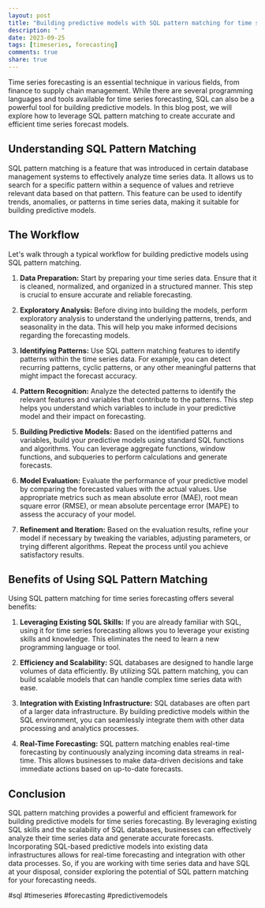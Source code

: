 ```yaml
---
layout: post
title: "Building predictive models with SQL pattern matching for time series forecasting"
description: " "
date: 2023-09-25
tags: [timeseries, forecasting]
comments: true
share: true
---
```


Time series forecasting is an essential technique in various fields, from finance to supply chain management. While there are several programming languages and tools available for time series forecasting, SQL can also be a powerful tool for building predictive models. In this blog post, we will explore how to leverage SQL pattern matching to create accurate and efficient time series forecast models.

## Understanding SQL Pattern Matching

SQL pattern matching is a feature that was introduced in certain database management systems to effectively analyze time series data. It allows us to search for a specific pattern within a sequence of values and retrieve relevant data based on that pattern. This feature can be used to identify trends, anomalies, or patterns in time series data, making it suitable for building predictive models.

## The Workflow

Let's walk through a typical workflow for building predictive models using SQL pattern matching.

1. **Data Preparation:** Start by preparing your time series data. Ensure that it is cleaned, normalized, and organized in a structured manner. This step is crucial to ensure accurate and reliable forecasting.

2. **Exploratory Analysis:** Before diving into building the models, perform exploratory analysis to understand the underlying patterns, trends, and seasonality in the data. This will help you make informed decisions regarding the forecasting models.

3. **Identifying Patterns:** Use SQL pattern matching features to identify patterns within the time series data. For example, you can detect recurring patterns, cyclic patterns, or any other meaningful patterns that might impact the forecast accuracy.

4. **Pattern Recognition:** Analyze the detected patterns to identify the relevant features and variables that contribute to the patterns. This step helps you understand which variables to include in your predictive model and their impact on forecasting.

5. **Building Predictive Models:** Based on the identified patterns and variables, build your predictive models using standard SQL functions and algorithms. You can leverage aggregate functions, window functions, and subqueries to perform calculations and generate forecasts.

6. **Model Evaluation:** Evaluate the performance of your predictive model by comparing the forecasted values with the actual values. Use appropriate metrics such as mean absolute error (MAE), root mean square error (RMSE), or mean absolute percentage error (MAPE) to assess the accuracy of your model.

7. **Refinement and Iteration:** Based on the evaluation results, refine your model if necessary by tweaking the variables, adjusting parameters, or trying different algorithms. Repeat the process until you achieve satisfactory results.

## Benefits of Using SQL Pattern Matching

Using SQL pattern matching for time series forecasting offers several benefits:

1. **Leveraging Existing SQL Skills:** If you are already familiar with SQL, using it for time series forecasting allows you to leverage your existing skills and knowledge. This eliminates the need to learn a new programming language or tool.

2. **Efficiency and Scalability:** SQL databases are designed to handle large volumes of data efficiently. By utilizing SQL pattern matching, you can build scalable models that can handle complex time series data with ease.

3. **Integration with Existing Infrastructure:** SQL databases are often part of a larger data infrastructure. By building predictive models within the SQL environment, you can seamlessly integrate them with other data processing and analytics processes.

4. **Real-Time Forecasting:** SQL pattern matching enables real-time forecasting by continuously analyzing incoming data streams in real-time. This allows businesses to make data-driven decisions and take immediate actions based on up-to-date forecasts.

## Conclusion

SQL pattern matching provides a powerful and efficient framework for building predictive models for time series forecasting. By leveraging existing SQL skills and the scalability of SQL databases, businesses can effectively analyze their time series data and generate accurate forecasts. Incorporating SQL-based predictive models into existing data infrastructures allows for real-time forecasting and integration with other data processes. So, if you are working with time series data and have SQL at your disposal, consider exploring the potential of SQL pattern matching for your forecasting needs.

#sql #timeseries #forecasting #predictivemodels